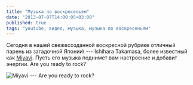 ```yaml
---
title: "Музыка по воскресеньям"
date: "2013-07-07T14:00:05+03:00"
published: true
tags: "youtube, видео, музыка, музыка по воскресеньям"
---
```


Сегодня в нашей свежесозданной воскресной рубрике отличный парень из загадочной Японии\ --- Ishihara Takamasa,
более известный как [Miyavi](http://en.wikipedia.org/wiki/Miyavi). Пусть его музыка поднимет вам настроение
и добавит энергии. Are you ready to rock?

![Miyavi --- Are you ready to rock?](http://www.youtube.com/watch?v=mkjSDDH2nog)
